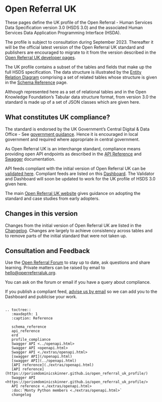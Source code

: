 # Open Referral UK

These pages define the UK profile of the Open Referral - Human Services Data Specification version 3.0 (HSDS 3.0) and the associated Human Services Data Application Programming Interface (HSDA).

The profile is subject to consultation during September 2023. Thereafter it will be the official latest version of the Open Referral UK standard and publishers are encouraged to migrate to it from the version described in the [Open Referral UK developer pages](https://developers.openreferraluk.org/).

The UK profile contains a subset of the tables and fields that make up the full HSDS specification. The data structure is illustrated by the [Entity Relation Diagram](erd.md) comprising a set of related tables whose structure is given in the [Schema Reference](schema_reference.md) page.

Although represented here as a set of relational tables and in the Open Knowledge Foundation’s Tabular data structure format, from version 3.0 the standard is made up of a set of JSON classes which are given here.

## What constitutes UK compliance?
The standard is endorsed by the UK Government’s Central Digital & Data Office -  See [government guidance](https://www.gov.uk/government/publications/open-standards-for-government/record-and-share-information-about-public-services-in-local-authorities). Hence it is encouraged in local government and required where appropriate in central government.

As Open Referral UK is an interchange standard, compliance means providing open API endpoints as described in the [API Reference](api_reference.md) and [Swagger](../_static/openapi.html) documentation.

API feeds compliant with the initial version of Open Referral UK can be [validated here](https://validator.openreferraluk.org/). Compliant feeds are listed on this [Dashboard](https://openreferraluk.org/dashboard). The Validator and Dashboard will soon be updated to work for the UK profile of HSDS 3.0 given here.

The main [Open Referral UK website](https://openreferraluk.org/) gives guidance on adopting the standard and case studies from early adopters.

## Changes in this version
Changes from the initial version of Open Referral UK are listed in the [Changelog](changelog.md). Changes are largely to achieve consistency across tables and to remove parts of the initial standard that were not taken up.

## Consultation and Feedback
Use the [Open Referral Forum](https://forum.openreferral.org/) to stay up to date, ask questions and share learning. Private matters can be raised by email to [hello@operreferraluk.org](mailto:hello@operreferraluk.org). 

You can ask on the forum or email if you have a query about compliance.

If you publish a compliant feed, [advise us by email](mailto:hello@operreferraluk.org) so we can add you to the Dashboard and publicise your work.


```{eval-rst}

.. toctree::
   :maxdepth: 1
   :caption: Reference

   schema_reference
   api_reference
   erd
   profile_compliance
   Swagger API <../openapi.html>
   Swagger API <openapi.html>
   Swagger API <./extras/openapi.html>
   [swagger API](/openapi.html)
   [swagger API](../openapi.html)
   [API reference](./extras/openapi.html)
   [API reference](https://porismdominicskinner.github.io/open_referral_uk_profile/)
   Swagger API <https://porismdominicskinner.github.io/open_referral_uk_profile/>
   API reference <./extras/openapi.html>
   :doc:`Monty Python members <./extras/openapi.html>`
   changelog

```

